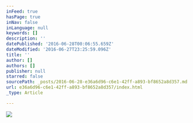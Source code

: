 ```yaml
---
inFeed: true
hasPage: true
inNav: false
inLanguage: null
keywords: []
description: ''
datePublished: '2016-06-28T00:06:55.659Z'
dateModified: '2016-06-27T23:25:59.096Z'
title: ''
author: []
authors: []
publisher: null
starred: false
sourcePath: _posts/2016-06-28-e36a6d96-c6e1-42ff-a893-bf8652a8d357.md
url: e36a6d96-c6e1-42ff-a893-bf8652a8d357/index.html
_type: Article

---
```

![](https://the-grid-user-content.s3-us-west-2.amazonaws.com/7edca7fc-d482-42b1-8997-2cc1a4fc0691.jpg)